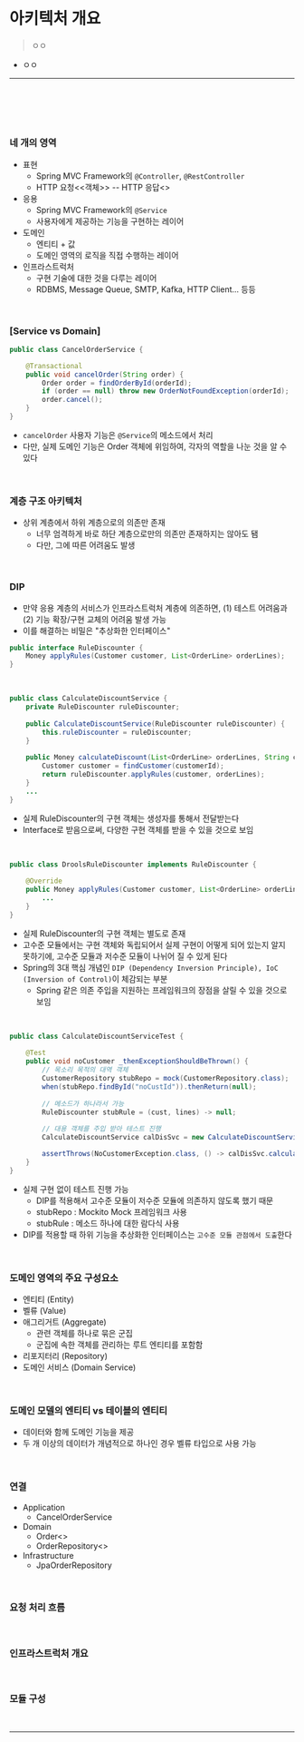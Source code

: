 # 아키텍처 개요
> ㅇㅇ
* ㅇㅇ

<hr>
<br>

## 
#### 

<br>

### 네 개의 영역
* 표현
  * Spring MVC Framework의 `@Controller`, `@RestController`
  * HTTP 요청<<객체>> -- HTTP 응답<<JSON>>
* 응용
  * Spring MVC Framework의 `@Service`
  * 사용자에게 제공하는 기능을 구현하는 레이어  
* 도메인
  * 엔티티 + 값
  * 도메인 영역의 로직을 직접 수행하는 레이어
* 인프라스트럭처
  * 구현 기술에 대한 것을 다루는 레이어
  * RDBMS, Message Queue, SMTP, Kafka, HTTP Client... 등등 

<br>
  
### [Service vs Domain]
```java
public class CancelOrderService {

    @Transactional
    public void cancelOrder(String order) {
        Order order = findOrderById(orderId);
        if (order == null) throw new OrderNotFoundException(orderId);
        order.cancel();
    }
}
```
* `cancelOrder` 사용자 기능은 `@Service`의 메소드에서 처리
* 다만, 실제 도메인 기능은 Order 객체에 위임하여, 각자의 역할을 나눈 것을 알 수 있다

<br>

### 계층 구조 아키텍처
* 상위 계층에서 하위 계층으로의 의존만 존재
  * 너무 엄격하게 바로 하단 계층으로만의 의존만 존재하지는 않아도 됌
  * 다만, 그에 따른 어려움도 발생

<br>

### DIP
* 만약 응용 계층의 서비스가 인프라스트럭처 계층에 의존하면, (1) 테스트 어려움과 (2) 기능 확장/구현 교체의 어려움 발생 가능
* 이를 해결하는 비밀은 "추상화한 인터페이스" 

```java
public interface RuleDiscounter {
    Money applyRules(Customer customer, List<OrderLine> orderLines);
}
```
 
<br>
 
```java
public class CalculateDiscountService {
    private RuleDiscounter ruleDiscounter;
 
    public CalculateDiscountService(RuleDiscounter ruleDiscounter) {
        this.ruleDiscounter = ruleDiscounter;
    }
 
    public Money calculateDiscount(List<OrderLine> orderLines, String customerId) {
        Customer customer = findCustomer(customerId);
        return ruleDiscounter.applyRules(customer, orderLines);
    }
    ... 
}
```
* 실제 RuleDiscounter의 구현 객체는 생성자를 통해서 전달받는다
* Interface로 받음으로써, 다양한 구현 객체를 받을 수 있을 것으로 보임
 
<br>
 
```java
public class DroolsRuleDiscounter implements RuleDiscounter {
    
    @Override
    public Money applyRules(Customer customer, List<OrderLine> orderLines) {
        ...
    }
}
```
* 실제 RuleDiscounter의 구현 객체는 별도로 존재
* 고수준 모듈에서는 구현 객체와 독립되어서 실제 구현이 어떻게 되어 있는지 알지 못하기에, 고수준 모듈과 저수준 모듈이 나뉘어 질 수 있게 된다
* Spring의 3대 핵심 개념인 `DIP (Dependency Inversion Principle), IoC (Inversion of Control)`이 체감되는 부분
  * Spring 같은 의존 주입을 지원하는 프레임워크의 장점을 살릴 수 있을 것으로 보임
 
<br>
 
```java
public class CalculateDiscountServiceTest {
    
    @Test
    public void noCustomer _thenExceptionShouldBeThrown() {
        // 목소리 목적의 대역 객체
        CustomerRepository stubRepo = mock(CustomerRepository.class);
        when(stubRepo.findById("noCustId")).thenReturn(null);
     
        // 메소드가 하나라서 가능
        RuleDiscounter stubRule = (cust, lines) -> null;
 
        // 대용 객체를 주입 받아 테스트 진행
        CalculateDiscountService calDisSvc = new CalculateDiscountService(subRepo, stubRule);

        assertThrows(NoCustomerException.class, () -> calDisSvc.calculateDiscount(someLines, "noCustId"));
    }
}
```

* 실제 구현 없이 테스트 진행 가능
  * DIP를 적용해서 고수준 모듈이 저수준 모듈에 의존하지 않도록 했기 때문
  * stubRepo : Mockito Mock 프레임워크 사용 
  * stubRule : 메소드 하나에 대한 람다식 사용
* DIP를 적용할 때 하위 기능을 추상화한 인터페이스는 `고수준 모듈 관점에서 도출`한다 

<br>

### 도메인 영역의 주요 구성요소
* 엔티티 (Entity)
* 벨류 (Value)
* 애그리거트 (Aggregate)
  * 관련 객체를 하나로 묶은 군집
  * 군집에 속한 객체를 관리하는 루트 엔티티를 포함함
* 리포지터리 (Repository)
* 도메인 서비스 (Domain Service)

<br>
 
### 도메인 모델의 엔티티 vs 테이블의 엔티티 
* 데이터와 함께 도메인 기능을 제공
* 두 개 이상의 데이터가 개념적으로 하나인 경우 벨류 타입으로 사용 가능
 
<br>

### 연결
* Application
  * CancelOrderService
* Domain
  * Order<<Root>>
  * OrderRepository<<OrderRepository>>
* Infrastructure
  * JpaOrderRepository
 
<br>
 
### 요청 처리 흐름 

<br>

### 인프라스트럭처 개요

<br>

### 모듈 구성

<br>
<hr>
<br>
